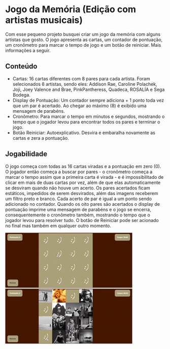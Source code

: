 # Jogo da Memória (Edição com artistas musicais)

Com esse pequeno projeto busquei criar um jogo da memória com alguns artistas que gosto. O jogo apresenta as cartas, um contador de pontuação, um cronômetro para marcar o tempo de jogo e um botão de reiniciar. Mais informações a seguir.

## Conteúdo 

- Cartas: 16 cartas diferentes com 8 pares para cada artista. Foram selecionados 8 artistas, sendo eles: Addison Rae, Caroline Polachek, Joji, Joey Valence and Brae, PinkPantheress, Quadeca, ROSALÍA e Sega Bodega.
- Display de Pontuação: Um contador sempre adiciona + 1 ponto toda vez que um par é acertado. Ao chegar ao máximo (8) é exibido uma mensagem de parabéns.
- Cronômetro: Para marcar o tempo em minutos e segundos, mostrando o tempo que o jogador levou para encontrar todos os pares e terminar o jogo.
- Botão Reiniciar: Autoexplicativo. Desvira e embaralha novamente as cartas e zera a pontuação.

 ## Jogabilidade

O jogo começa com todas as 16 cartas viradas e a pontuação em zero (0). O jogador então começa a buscar por pares - o cronômetro começa a marcar o tempo assim que a primeira carta é virada - e é impossibilitado de clicar em mais de duas cartas por vez, além de que elas automaticamente se desviram quando não houve um acerto. Os pares acertados ficam estáticos, impedidos de serem desvirados, além das imagens receberem um filtro preto e branco. Cada acerto de par é igual a um ponto sendo adicionado no contador. Quando os oito pares são acertados o display de pontuação imprime uma mensagem de parabéns e o jogo se encerra, consequentemente o cronômetro também, mostrando o tempo que o jogador levou para resolver tudo. O botão de Reiniciar pode ser acionado no final mas também em qualquer outro momento. 

![gif](/jogo-da-memoria/one.gif)
![outro gif](/jogo-da-memoria/two.gif)


